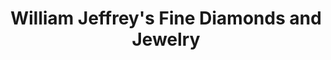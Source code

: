 ---
title: "William Jeffrey's Fine Diamonds and Jewelry"
url: /mechanicsville/william-jeffreys-fine-diamonds-and-jewelry/
shop: Schmuck
---